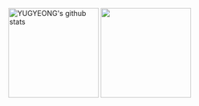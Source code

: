<a href="https://github.com/Yugyeong2"><img align="center" style="height:180px" src="https://github-readme-stats.vercel.app/api?username=yugyeong2&show_icons=true&include_all_commits=true&hide_border=true&bg_color=30,e9defa,fbfcdb&title_color=dbdfd8&text_color=dbdfd8&icon_color=dbdfd8" alt="YUGYEONG's github stats" /></a>
<a href="https://github.com/Yugyeong2"><img align="center" style="height:180px" src="https://github-readme-stats.vercel.app/api/top-langs/?username=yugyeong2&layout=compact&hide_border=true&bg_color=30,fbfcdb,e9defa&title_color=dbdfd8&text_color=dbdfd8&icon_color=dbdfd8" /></a> 

<!--
**yugyeong2/yugyeong2** is a ✨ _special_ ✨ repository because its `README.md` (this file) appears on your GitHub profile.

Here are some ideas to get you started:

- 🔭 I’m currently working on ...
- 🌱 I’m currently learning ...
- 👯 I’m looking to collaborate on ...
- 🤔 I’m looking for help with ...
- 💬 Ask me about ...
- 📫 How to reach me: ...
- 😄 Pronouns: ...
- ⚡ Fun fact: ...
-->
